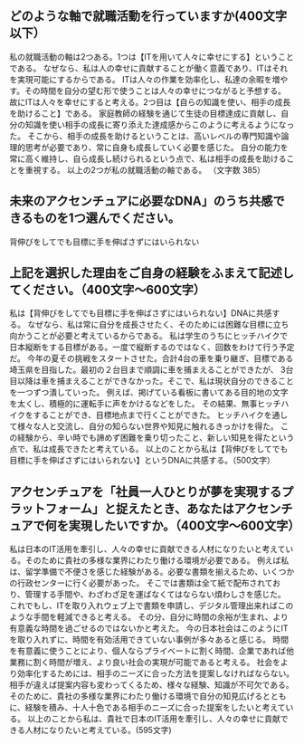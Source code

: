## どのような軸で就職活動を行っていますか(400文字以下）
私の就職活動の軸は2つある。1つは【ITを用いて人々に幸せにする】ということである。
なぜなら、私は人の幸せに貢献することが働く意義であり、ITはそれを実現可能にするからである。
ITは人々の作業を効率化し、私達の余暇を増やす。その時間を自分の望む形で使うことは人々の幸せにつながると予想する。
故にITは人々を幸せにすると考える。2つ目は【自らの知識を使い、相手の成長を助けること】である。
家庭教師の経験を通じて生徒の目標達成に貢献し、自分の知識を使い相手の成長に寄り添えた達成感からこのように考えるようになった。
そこから、相手の成長を助けるということは、高いレベルの専門知識や論理的思考が必要であり、常に自身も成長していく必要を感じた。
自分の能力を常に高く維持し、自ら成長し続けられるという点で、私は相手の成長を助けることを重視する。
以上の2つが私の就職活動の軸である。
（文字数 385）

## 未来のアクセンチュアに必要なDNA」のうち共感できるものを1つ選んでください。
背伸びをしてでも目標に手を伸ばさずにはいられない

## 上記を選択した理由をご自身の経験をふまえて記述してください。（400文字〜600文字）
私は【背伸びをしてでも目標に手を伸ばさずにはいられない】DNAに共感する。
なぜなら、私は常に自分を成長させたく、そのためには困難な目標に立ち向かうことが必要と考えているからである。
私は学生のうちにヒッチハイクで日本縦断をする目標がある。一度で縦断するのではなく、回数をわけて行う予定だ。
今年の夏その挑戦をスタートさせた。合計4台の車を乗り継ぎ、目標である埼玉県を目指した。最初の２台目まで順調に車を捕まえることができたが、
3台目以降は車を捕まえることができなかった。そこで、私は現状自分のできることを一つずつ潰していった。
例えば、掲げている看板に書いてある目的地の文字を太くし、積極的に運転手に声をかけるなどをした。
その結果、無事ヒッチハイクをすることができ、目標地点まで行くことができた。
ヒッチハイクを通して様々な人と交流し、自分の知らない世界や知見に触れるきっかけを得た。
この経験から、辛い時でも諦めず困難を乗り切ったこと、新しい知見を得たという点で、私は成長できたと考えている。
以上のことから私は【背伸びをしてでも目標に手を伸ばさずにはいられない】というDNAに共感する。（500文字）

## アクセンチュアを「社員一人ひとりが夢を実現するプラットフォーム」と捉えたとき、あなたはアクセンチュアで何を実現したいですか。（400文字〜600文字）

私は日本のIT活用を牽引し、人々の幸せに貢献できる人材になりたいと考えている。そのために貴社の多様な業界にわたり働ける環境が必要である。
例えば私は、留学準備で不便さを感じた経験がある。必要な書類を揃えるため、いくつかの行政センターに行く必要があった。
そこでは書類は全て紙で配布されており、管理する手間や、わざわざ足を運ばなくてはならない煩わしさを感じた。
これでもし、ITを取り入れウェブ上で書類を申請し、デジタル管理出来ればこのような手間を軽減できると考える。
その分、自分に時間の余裕が生まれ、より有意義な時間を過ごせるのではないかと考えた。
今の日本社会はこのようにITを取り入れずに、時間を有効活用できていない事例が多々あると感じる。
時間を有意義に使うことにより、個人ならプライベートに割く時間、企業であれば他業務に割く時間が増え、より良い社会の実現が可能であると考える。
社会をより効率化するためには、相手のニーズに合った方法を提案しなければならない。相手が違えば提案内容も変わってくるため、様々な経験、知識が不可欠である。
そのために、貴社の多様な業界にわたり働ける環境で自分の知見広げるとともに、経験を積み、十人十色である相手のニーズに合った提案をしたいと考えている。
以上のことから私は、貴社で日本のIT活用を牽引し、人々の幸せに貢献できる人材になりたいと考えている。(595文字)
